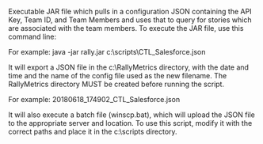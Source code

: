 Executable JAR file which pulls in a configuration JSON containing the API Key, Team ID, and Team Members 
and uses that to query for stories which are associated with the team members. To execute the JAR file, use this command line:

For example:
java -jar rally.jar c:\scripts\CTL_Salesforce.json

It will export a JSON file in the c:\RallyMetrics directory, with the date and time and the name of the config file used as the new filename. The RallyMetrics directory MUST be created before running the script. 

For example:
20180618_174902_CTL_Salesforce.json

It will also execute a batch file (winscp.bat), which will upload the JSON file to the appropriate server and location. To use this script, modify it with the correct paths and place it in the c:\scripts directory.